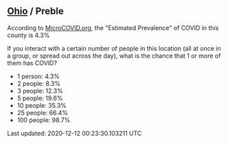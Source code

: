 
## [Ohio](/united-states/ohio) / Preble

According to [MicroCOVID.org](http://microcovid.org),
the "Estimated Prevalence" of COVID in this county is 4.3%

If you interact with a certain number of people in this location
(all at once in a group, or spread out across the day), what is the chance that
1 or more of them has COVID?

- 1 person: 4.3%
- 2 people: 8.3%
- 3 people: 12.3%
- 5 people: 19.6%
- 10 people: 35.3%
- 25 people: 66.4%
- 100 people: 98.7%

Last updated: 2020-12-12 00:23:30.103211 UTC
